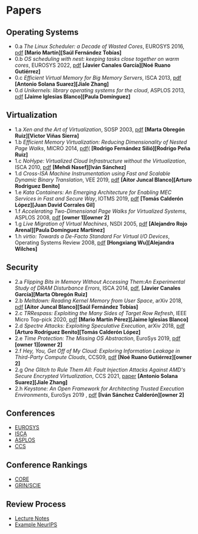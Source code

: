 # Papers

## Operating Systems

* 0.a _The Linux Scheduler: a Decade of Wasted Cores_, EUROSYS 2016, [pdf](https://people.ece.ubc.ca/sasha/papers/eurosys16-final29.pdf) **[Mario Martín][Saúl Fernández Tobías]**
* 0.b _OS scheduling with nest: keeping tasks close together on warm cores_, EUROSYS 2022, [pdf](https://inria.hal.science/hal-03612592/document) **[Javier Canales García][Noé Ruano Gutiérrez]**
* 0.c _Efficient Virtual Memory for Big Memory Servers_, ISCA 2013, [pdf](https://research.cs.wisc.edu/multifacet/papers/isca13_direct_segment.pdf) **[Antonio Solana Suarez][Jiale Zhang]**
* 0.d _Unikernels: library operating systems for the cloud_, ASPLOS 2013, [pdf](https://mort.io/publications/pdf/asplos13-unikernels.pdf) **[Jaime Iglesias Blanco][Paula Domínguez]**
  
## Virtualization

* 1.a _Xen and the Art of Virtualization_, SOSP 2003, [pdf](https://www.cl.cam.ac.uk/research/srg/netos/papers/2003-xensosp.pdf) **[Marta Obregón Ruiz][Victor Viñas Sierra]**
* 1.b _Efficient Memory Virtualization: Reducing Dimensionality of Nested Page Walks_, MICRO 2014, [pdf](./1.b/memvirt.pdf)( **[Rodrigo Fernández Silió][Rodrigo Peña Ruiz]**
* 1.c _NoHype: Virtualized Cloud Infrastructure without the Virtualization_, ISCA 2010, [pdf](https://www.cs.princeton.edu/~jrex/papers/isca10.pdf) **[Mehdi Nasef][Iván Sánchez]**
* 1.d _Cross-ISA Machine Instrumentation using Fast and Scalable Dynamic Binary Translation_, VEE 2019, [pdf](./1.d/emul.pdf) **[Aitor Juncal Blanco][Arturo Rodriguez Benito]**
* 1.e _Kata Containers: An Emerging Architecture for Enabling MEC Services in Fast and Secure Way_, IOTMS 2019, [pdf](./1.e/kata.pdf) **[Tomás Calderón López][Juan David Corrales Gil]**
* 1.f _Accelerating Two-Dimensional Page Walks for Virtualized Systems_, ASPLOS 2008, [pdf](./1.f/cachetlb.pdf) **[owner 1][owner 2]**
* 1.g _Live Migration of Virtual Machines_, NSDI 2005, [pdf](./1.g/migrations.pdf) **[Alejandro Rojo Arenal][Paula Domínguez Martínez]**
* 1.h _virtio: Towards a De-Facto Standard For Virtual I/O Devices_, Operating Systems Review 2008, [pdf](https://ozlabs.org/~rusty/virtio-spec/virtio-paper.pdf) **[Hongxiang Wu][Alejandra Wilches]**
  
## Security 

* 2.a _Flipping Bits in Memory Without Accessing Them:An Experimental Study of DRAM Disturbance Errors_, ISCA 2014, [pdf](https://users.ece.cmu.edu/~yoonguk/papers/kim-isca14.pdf), **[Javier Canales García][Marta Obregón Ruiz]**
* 2.b _Meltdown: Reading Kernel Memory from User Space_, arXiv 2018, [pdf](https://meltdownattack.com/meltdown.pdf) **[Aitor Juncal Blanco][Saúl Fernández Tobías]**
* 2.c _TRRespass: Exploiting the Many Sides of Target Row Refresh_, IEEE Micro Top-pick 2020, [pdf](https://download.vusec.net/papers/trrespass_sp20.pdf) **[Mario Martín Pérez][Jaime Iglesias Blanco]**
* 2.d _Spectre Attacks: Exploiting Speculative Execution_, arXiv 2018, [pdf](https://arxiv.org/abs/1801.01203) **[Arturo Rodríguez Benito][Tomás Calderón López]**
* 2.e _Time Protection: The Missing OS Abstraction_, EuroSys 2019, [pdf](https://www.cs.bham.ac.uk/~tpc/Papers/EuroSys19.pdf)  **[owner 1][owner 2]**
* 2.f _Hey, You, Get Off of My Cloud: Exploring Information Leakage in Third-Party Compute Clouds_, CCS09, [pdf](https://pages.cs.wisc.edu/~rist/papers/cloudsec.pdf)  **[Noé Ruano Gutiérrez][owner 2]**
* 2.g _One Glitch to Rule Them All: Fault Injection Attacks Against AMD's Secure Encrypted Virtualization_, CCS 2021, [paper](https://dl.acm.org/doi/abs/10.1145/3460120.3484779) **[Antonio Solana Suarez][Jiale Zhang]**
* 2.h _Keystone: An Open Framework for Architecting Trusted Execution Environments_, EuroSys 2019 , [pdf](https://n.ethz.ch/~sshivaji/publications/keystone_eurosys20.pdf) **[Iván Sánchez Calderón][owner 2]**

## Conferences

- [EUROSYS](http://portal.core.edu.au/conf-ranks/?search=EUROSYS&by=all&source=CORE2023&sort=atitle&page=1) 
- [ISCA](http://portal.core.edu.au/conf-ranks/?search=ISCA&by=all&source=CORE2023&sort=atitle&page=1)
- [ASPLOS](http://portal.core.edu.au/conf-ranks/?search=ASPLOS&by=all&source=CORE2023&sort=atitle&page=1)
- [CCS](http://portal.core.edu.au/conf-ranks/12/)

## Conference Rankings

- [CORE](http://portal.core.edu.au/conf-ranks/)
- [GRIN/SCIE](https://scie.lcc.uma.es:8443/gii-grin-scie-rating/ratingSearch.jsf)

## Review Process

- [Lecture Notes](../MATERIAL/00-PaperReviewGuide.pdf)
- [Example NeurIPS](https://openreview.net/forum?id=09QFnDWPF8)

